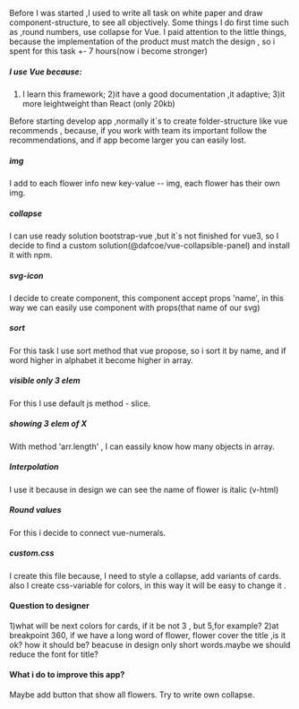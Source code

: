 Before I was started ,I used to write all task on white paper and draw component-structure, to see all objectively.
Some things I do first time such as ,round numbers, use collapse for Vue.
I paid attention to the little things, because the implementation of the product must match the design , 
so i spent for this task +- 7 hours(now i become stronger)

##### I use Vue because:
1) I learn this framework;
2)it have a good documentation ,it adaptive; 
3)it more leightweight than React (only 20kb)

Before starting develop app ,normally it`s to create folder-structure like vue recommends , because, if you work with team its important follow the recommendations, and if app become larger you can easily lost.

##### img
I add to each flower info new key-value -- img, each flower has their own img.

##### collapse
I can use ready solution bootstrap-vue ,but it`s not finished for vue3, 
so I decide to find a custom solution(@dafcoe/vue-collapsible-panel) and install it with npm.

##### svg-icon
I decide to create component, this component accept props 'name', in this way we can easily use component with props(that name of our svg)

##### sort
For this task I use sort method that vue propose, so i sort it by name, and if word higher in alphabet it become higher in array.

##### visible only 3 elem
For this I use default js method - slice.

##### showing 3 elem of X
With method 'arr.length' , I can eassily know how many objects in array.

##### Interpolation
I use it because in design we can see the name of flower is italic (v-html)

##### Round values
For this i decide to connect vue-numerals.

##### custom.css
I create this file because, I need to style a collapse, add variants of cards.
also I create css-variable for colors, in this way it will be easy to change it .

#### Question to designer
1)what will be next colors for cards, if it be not 3 , but 5,for example?
2)at breakpoint 360, if we have a long word of flower, flower cover the title ,is it ok?  how it should be? beacuse in design only short words.maybe we should reduce the font for title?

#### What i do to improve this app?
Maybe add button that show all flowers.
Try to write own collapse.
